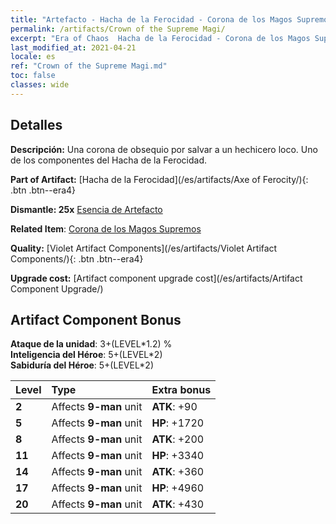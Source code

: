 ```yaml
---
title: "Artefacto - Hacha de la Ferocidad - Corona de los Magos Supremos"
permalink: /artifacts/Crown of the Supreme Magi/
excerpt: "Era of Chaos  Hacha de la Ferocidad - Corona de los Magos Supremos. Una corona de obsequio por salvar a un hechicero loco. Uno de los componentes del Hacha de la Ferocidad."
last_modified_at: 2021-04-21
locale: es
ref: "Crown of the Supreme Magi.md"
toc: false
classes: wide
---
```




## Detalles

 **Descripción:** Una corona de obsequio por salvar a un hechicero loco. Uno de los componentes del Hacha de la Ferocidad.

 **Part of Artifact:** [Hacha de la Ferocidad](/es/artifacts/Axe of Ferocity/){: .btn .btn--era4}

 **Dismantle: 25x** [Esencia de Artefacto](/es/Items/con_905/)

 **Related Item**: [Corona de los Magos Supremos](/es/Items/art_127/)

 **Quality:** [Violet Artifact Components](/es/artifacts/Violet Artifact Components/){: .btn .btn--era4}

 **Upgrade cost:** [Artifact component upgrade cost](/es/artifacts/Artifact Component Upgrade/)

## Artifact Component Bonus

  **Ataque de la unidad**: 3+(LEVEL\*1.2) %<br/>**Inteligencia del Héroe**: 5+(LEVEL\*2)<br/>**Sabiduría del Héroe**: 5+(LEVEL\*2)

  |  Level  | Type |    Extra bonus  | 
  |:--------|:-----|:----------------| 
  | **2** | Affects **9-man** unit | **ATK**: +90 | 
  | **5** | Affects **9-man** unit | **HP**: +1720 | 
  | **8** | Affects **9-man** unit | **ATK**: +200 | 
  | **11** | Affects **9-man** unit | **HP**: +3340 | 
  | **14** | Affects **9-man** unit | **ATK**: +360 | 
  | **17** | Affects **9-man** unit | **HP**: +4960 | 
  | **20** | Affects **9-man** unit | **ATK**: +430 | 
